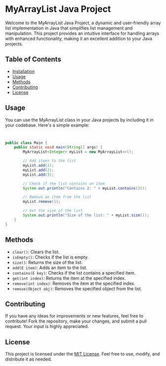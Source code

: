 # MyArrayList Java Project

Welcome to the MyArrayList Java Project, a dynamic and user-friendly array list implementation in Java that simplifies list management and manipulation. This project provides an intuitive interface for handling arrays with enhanced functionality, making it an excellent addition to your Java projects.

## Table of Contents

- [Installation](#installation)
- [Usage](#usage)
- [Methods](#methods)
- [Contributing](#contributing)
- [License](#license)


## Usage

You can use the MyArrayList class in your Java projects by including it in your codebase. Here's a simple example:

```java


public class Main {
    public static void main(String[] args) {
        MyArrayList<Integer> myList = new MyArrayList<>();

        // Add items to the list
        myList.add(1);
        myList.add(2);
        myList.add(3);

        // Check if the list contains an item
        System.out.println("Contains 2: " + myList.contains(2));

        // Remove an item from the list
        myList.remove(1);

        // Get the size of the list
        System.out.println("Size of the list: " + myList.size());
    }
}
```

## Methods

- `clear()`: Clears the list.
- `isEmpty()`: Checks if the list is empty.
- `size()`: Returns the size of the list.
- `add(E item)`: Adds an item to the list.
- `contains(E key)`: Checks if the list contains a specified item.
- `get(int index)`: Returns the item at the specified index.
- `remove(int index)`: Removes the item at the specified index.
- `remove(Object obj)`: Removes the specified object from the list.

## Contributing

If you have any ideas for improvements or new features, feel free to contribute! Fork the repository, make your changes, and submit a pull request. Your input is highly appreciated.

## License

This project is licensed under the [MIT License](LICENSE). Feel free to use, modify, and distribute it as needed.
